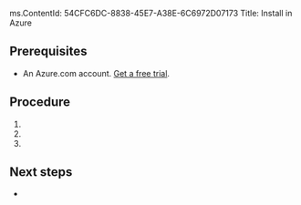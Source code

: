 ms.ContentId: 54CFC6DC-8838-45E7-A38E-6C6972D07173
Title: Install in Azure

## Prerequisites

- An Azure.com account. [Get a free trial](http://azure.microsoft.com/en-us/pricing/free-trial/).


## Procedure
1. 
2. 
3. 


## Next steps
- 